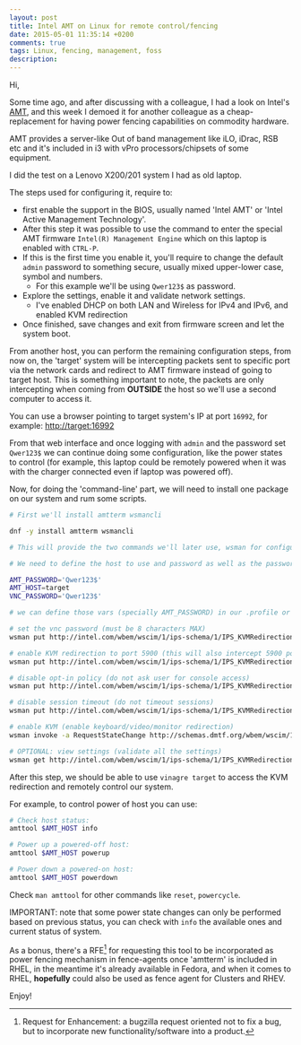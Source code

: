 ```yaml
---
layout: post
title: Intel AMT on Linux for remote control/fencing
date: 2015-05-01 11:35:14 +0200
comments: true
tags: Linux, fencing, management, foss
description:
---
```

Hi,

Some time ago, and after discussing with a colleague, I had a look on Intel's [AMT](http://en.wikipedia.org/wiki/Intel_Active_Management_Technology), and this week I demoed it for another colleague as a cheap-replacement for having power fencing capabilities on commodity hardware.

AMT provides a server-like Out of band management like iLO, iDrac, RSB etc and it's included in i3 with vPro processors/chipsets of some equipment.

I did the test on a Lenovo X200/201 system I had as old laptop.

The steps used for configuring it, require to:

- first enable the support in the BIOS, usually named 'Intel AMT' or 'Intel Active Management Technology'.
- After this step it was possible to use the command to enter the special AMT firmware `Intel(R) Management Engine` which on this laptop is enabled with `CTRL-P`.
- If this is the first time you enable it, you'll require to change the default `admin` password to something secure, usually mixed upper-lower case, symbol and numbers.
    - For this example we'll be using `Qwer123$` as password.
- Explore the settings, enable it and validate network settings.
    - I've enabled DHCP on both LAN and Wireless for IPv4 and IPv6, and enabled KVM redirection
- Once finished, save changes and exit from firmware screen and let the system boot.

From another host, you can perform the remaining configuration steps, from now on, the 'target' system will be intercepting packets sent to specific port via the network cards and redirect to AMT firmware instead of going to target host. This is something important to note, the packets are only intercepting when coming from **OUTSIDE** the host so we'll use a second computer to access it.

You can use a browser pointing to target system's IP at port `16992`, for example: <http://target:16992>

From that web interface and once logging with `admin` and the password set `Qwer123$` we can continue doing some configuration, like the power states to control (for example, this laptop could be remotely powered when it was with the charger connected even if laptop was powered off).

Now, for doing the 'command-line' part, we will need to install one package on our system and rum some scripts.

~~~bash
# First we'll install amtterm wsmancli

dnf -y install amtterm wsmancli

# This will provide the two commands we'll later use, wsman for configuration and amttool for power control

# We need to define the host to use and password as well as the password we'll use for console redirection (via VNC)

AMT_PASSWORD='Qwer123$'
AMT_HOST=target
VNC_PASSWORD='Qwer123$'

# we can define those vars (specially AMT_PASSWORD) in our .profile or .bash_profile in order to avoid typing them everytime

# set the vnc password (must be 8 characters MAX)
wsman put http://intel.com/wbem/wscim/1/ips-schema/1/IPS_KVMRedirectionSettingData -h ${AMT_HOST} -P 16992 -u admin -p ${AMT_PASSWORD} -k RFBPassword=${VNC_PASSWORD}

# enable KVM redirection to port 5900 (this will also intercept 5900 port for console redirection, so make it sure you'll not need it later)
wsman put http://intel.com/wbem/wscim/1/ips-schema/1/IPS_KVMRedirectionSettingData -h ${AMT_HOST} -P 16992 -u admin -p ${AMT_PASSWORD} -k Is5900PortEnabled=true

# disable opt-in policy (do not ask user for console access)
wsman put http://intel.com/wbem/wscim/1/ips-schema/1/IPS_KVMRedirectionSettingData -h ${AMT_HOST} -P 16992 -u admin -p ${AMT_PASSWORD} -k OptInPolicy=false

# disable session timeout (do not timeout sessions)
wsman put http://intel.com/wbem/wscim/1/ips-schema/1/IPS_KVMRedirectionSettingData -h ${AMT_HOST} -P 16992 -u admin -p ${AMT_PASSWORD} -k SessionTimeout=0

# enable KVM (enable keyboard/video/monitor redirection)
wsman invoke -a RequestStateChange http://schemas.dmtf.org/wbem/wscim/1/cim-schema/2/CIM_KVMRedirectionSAP -h ${AMT_HOST} -P 16992 -u admin -p ${AMT_PASSWORD} -k RequestedState=2

# OPTIONAL: view settings (validate all the settings)
wsman get http://intel.com/wbem/wscim/1/ips-schema/1/IPS_KVMRedirectionSettingData -h ${AMT_HOST} -P 16992 -u admin -p ${AMT_PASSWORD}

~~~

After this step, we should be able to use `vinagre target` to access the KVM redirection and remotely control our system.

For example, to control power of host you can use:

~~~bash
# Check host status:
amttool $AMT_HOST info

# Power up a powered-off host:
amttool $AMT_HOST powerup

# Power down a powered-on host:
amttool $AMT_HOST powerdown
~~~

Check `man amttool` for other commands like `reset`, `powercycle`.

IMPORTANT: note that some power state changes can only be performed based on previous status, you can check with `info` the available ones and current status of system.

As a bonus, there's a RFE[^1] for requesting this tool to be incorporated as power fencing mechanism in fence-agents once 'amtterm' is included in RHEL, in the meantime it's already available in Fedora, and when it comes to RHEL, **hopefully** could also be used as fence agent for Clusters and RHEV.

Enjoy!

[^1]: Request for Enhancement: a bugzilla request oriented not to fix a bug, but to incorporate new functionality/software into a product.
